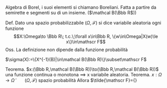 Algebra di Borel, i suoi elementi si chiamano Boreliani. Fatta a partire da semirette e segmenti su di un insieme. ($\mathcal B(\Bbb R$))

Def. Dato una spazio probabilizzabile $(\Omega,\mathscr F)$ si dice variabile aleatoria ogni funzione $$X:\Omega\to \Bbb R\; t.c.\;\forall x\in\Bbb R, \{w\in\Omega|X(w)\le x\}\in\mathscr F$$
Oss. La definizione non dipende dalla funzione probabilità

$\sigma(X):=\{X^{-1}(B)|\in\mathcal B(\Bbb R)\}\subset\mathscr F$

Teorema. $x:(\Bbb R,\mathcal B(\Bbb R))\to(\Bbb R,\mathcal B(\Bbb R))$ una funzione continua o monotona $\implies$ x variabile aleatoria.
Teorema. $x:\Omega\to\tilde\Omega\qquad(\Omega,\mathscr F)$ spazio probabilità
Allora $\tilde{\mathscr F}=\{}